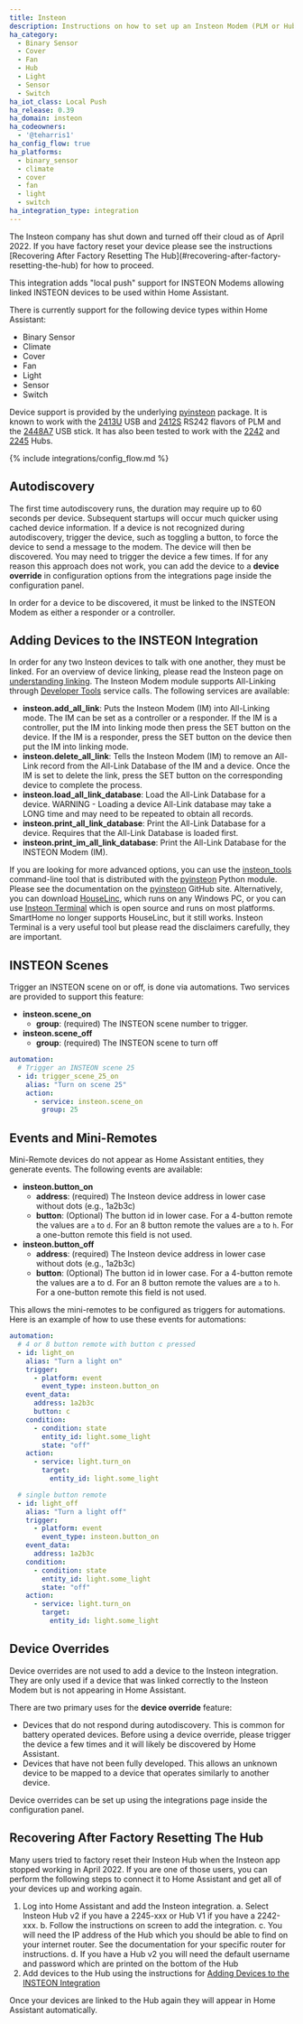 ```yaml
---
title: Insteon
description: Instructions on how to set up an Insteon Modem (PLM or Hub) locally within Home Assistant.
ha_category:
  - Binary Sensor
  - Cover
  - Fan
  - Hub
  - Light
  - Sensor
  - Switch
ha_iot_class: Local Push
ha_release: 0.39
ha_domain: insteon
ha_codeowners:
  - '@teharris1'
ha_config_flow: true
ha_platforms:
  - binary_sensor
  - climate
  - cover
  - fan
  - light
  - switch
ha_integration_type: integration
---
```


<p class='note warning'>The Insteon company has shut down and turned off their cloud as of April 2022. If you have factory reset your device please see the instructions [Recovering After Factory Resetting The Hub](#recovering-after-factory-resetting-the-hub) for how to proceed.</p>

This integration adds "local push" support for INSTEON Modems allowing linked INSTEON devices to be used within Home Assistant.

There is currently support for the following device types within Home Assistant:

- Binary Sensor
- Climate
- Cover
- Fan
- Light
- Sensor
- Switch

Device support is provided by the underlying [pyinsteon] package. It is known to work with the [2413U] USB and [2412S] RS242 flavors of PLM and the [2448A7] USB stick. It has also been tested to work with the [2242] and [2245] Hubs.

{% include integrations/config_flow.md %}

[pyinsteon]: https://github.com/pyinsteon/pyinsteon
[2413U]: https://www.insteon.com/powerlinc-modem-usb
[2412S]: https://www.insteon.com/powerlinc-modem-serial
[2448A7]: https://www.smarthome.com/insteon-2448a7-portable-usb-adapter.html
[2245]: https://www.insteon.com/insteon-hub/
[2242]: https://www.insteon.com/support-knowledgebase/2014/9/26/insteon-hub-owners-manual


## Autodiscovery

The first time autodiscovery runs, the duration may require up to 60 seconds per device. Subsequent startups will occur much quicker using cached device information. If a device is not recognized during autodiscovery, trigger the device, such as toggling a button, to force the device to send a message to the modem. The device will then be discovered. You may need to trigger the device a few times. If for any reason this approach does not work, you can add the device to a **device override** in configuration options from the integrations page inside the configuration panel.

In order for a device to be discovered, it must be linked to the INSTEON Modem as either a responder or a controller.

## Adding Devices to the INSTEON Integration

In order for any two Insteon devices to talk with one another, they must be linked. For an overview of device linking, please read the Insteon page on [understanding linking]. The Insteon Modem module supports All-Linking through [Developer Tools] service calls. The following services are available:

- **insteon.add_all_link**: Puts the Insteon Modem (IM) into All-Linking mode. The IM can be set as a controller or a responder. If the IM is a controller, put the IM into linking mode then press the SET button on the device. If the IM is a responder, press the SET button on the device then put the IM into linking mode.
- **insteon.delete_all_link**: Tells the Insteon Modem (IM) to remove an All-Link record from the All-Link Database of the IM and a device. Once the IM is set to delete the link, press the SET button on the corresponding device to complete the process.
- **insteon.load_all_link_database**: Load the All-Link Database for a device. WARNING - Loading a device All-Link database may take a LONG time and may need to be repeated to obtain all records.
- **insteon.print_all_link_database**: Print the All-Link Database for a device. Requires that the All-Link Database is loaded first.
- **insteon.print_im_all_link_database**: Print the All-Link Database for the INSTEON Modem (IM).

If you are looking for more advanced options, you can use the [insteon_tools] command-line tool that is distributed with the [pyinsteon] Python module. Please see the documentation on the [pyinsteon] GitHub site. Alternatively, you can download [HouseLinc], which runs on any Windows PC, or you can use [Insteon Terminal] which is open source and runs on most platforms. SmartHome no longer supports HouseLinc, but it still works. Insteon Terminal is a very useful tool but please read the disclaimers carefully, they are important.

[understanding linking]: https://www.insteon.com/support-knowledgebase/2015/1/28/understanding-linking
[Developer Tools]: /docs/tools/dev-tools/
[HouseLinc]: https://www.smarthome.com/houselinc.html
[Insteon Terminal]: https://github.com/pfrommerd/insteon-terminal
[insteon_tools]: https://github.com/pyinsteon/pyinsteon

## INSTEON Scenes

Trigger an INSTEON scene on or off, is done via automations. Two services are provided to support this feature:

- **insteon.scene_on**
  - **group**: (required) The INSTEON scene number to trigger.
- **insteon.scene_off**
  - **group**: (required) The INSTEON scene to turn off

```yaml
automation:
  # Trigger an INSTEON scene 25
  - id: trigger_scene_25_on
    alias: "Turn on scene 25"
    action:
      - service: insteon.scene_on
        group: 25
```

## Events and Mini-Remotes

Mini-Remote devices do not appear as Home Assistant entities, they generate events. The following events are available:

- **insteon.button_on**
  - **address**: (required) The Insteon device address in lower case without dots (e.g., 1a2b3c)
  - **button**: (Optional) The button id in lower case. For a 4-button remote the values are `a` to `d`. For an 8 button remote the values are `a` to `h`. For a one-button remote this field is not used.
- **insteon.button_off**
  - **address**: (required) The Insteon device address in lower case without dots (e.g., 1a2b3c)
  - **button**: (Optional) The button id in lower case. For a 4-button remote the values are a to d. For an 8 button remote the values are `a` to `h`. For a one-button remote this field is not used.

This allows the mini-remotes to be configured as triggers for automations. Here is an example of how to use these events for automations:

```yaml
automation:
  # 4 or 8 button remote with button c pressed
  - id: light_on
    alias: "Turn a light on"
    trigger:
      - platform: event
        event_type: insteon.button_on
    event_data:
      address: 1a2b3c
      button: c
    condition:
      - condition: state
        entity_id: light.some_light
        state: "off"
    action:
      - service: light.turn_on
        target:
          entity_id: light.some_light

  # single button remote
  - id: light_off
    alias: "Turn a light off"
    trigger:
      - platform: event
        event_type: insteon.button_on
    event_data:
      address: 1a2b3c
    condition:
      - condition: state
        entity_id: light.some_light
        state: "off"
    action:
      - service: light.turn_on
        target:
          entity_id: light.some_light
```

## Device Overrides

<p class='note warning'>Device overrides are not used to add a device to the Insteon integration. They are only used if a device that was linked correctly to the Insteon Modem but is not appearing in Home Assistant.

There are two primary uses for the **device override** feature:

- Devices that do not respond during autodiscovery. This is common for battery operated devices. Before using a device override, please trigger the device a few times and it will likely be discovered by Home Assistant.
- Devices that have not been fully developed. This allows an unknown device to be mapped to a device that operates similarly to another device.

Device overrides can be set up using the integrations page inside the configuration panel.

## Recovering After Factory Resetting The Hub

Many users tried to factory reset their Insteon Hub when the Insteon app stopped working in April 2022. If you are one of those users, you can perform the following steps to connect it to Home Assistant and get all of your devices up and working again.

1. Log into Home Assistant and add the Insteon integration.
  a. Select Insteon Hub v2 if you have a 2245-xxx or Hub V1 if you have a 2242-xxx.
  b. Follow the instructions on screen to add the integration.
  c. You will need the IP address of the Hub which you should be able to find on your internet router. See the documentation for your specific router for instructions.
  d. If you have a Hub v2 you will need the default username and password which are printed on the bottom of the Hub
2. Add devices to the Hub using the instructions for [Adding Devices to the INSTEON Integration](#adding-devices-to-the-insteon-integration)

Once your devices are linked to the Hub again they will appear in Home Assistant automatically.
